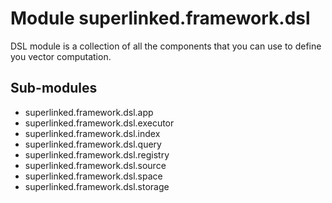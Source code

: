 Module superlinked.framework.dsl
================================
DSL module is a collection of all the components that you can use to define you vector computation.

Sub-modules
-----------
* superlinked.framework.dsl.app
* superlinked.framework.dsl.executor
* superlinked.framework.dsl.index
* superlinked.framework.dsl.query
* superlinked.framework.dsl.registry
* superlinked.framework.dsl.source
* superlinked.framework.dsl.space
* superlinked.framework.dsl.storage